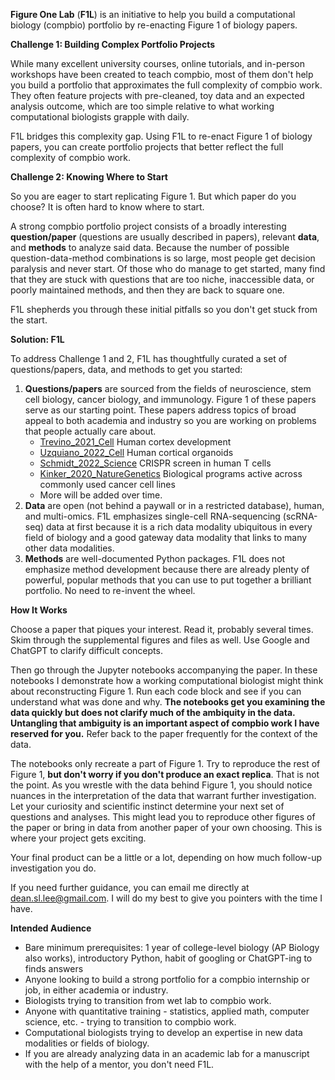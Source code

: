 **Figure One Lab** (**F1L**) is an initiative to help you build a computational biology (compbio) portfolio by re-enacting Figure 1 of biology papers.

**Challenge 1: Building Complex Portfolio Projects**

While many excellent university courses, online tutorials, and in-person workshops have been created to teach compbio, most of them don't help you build a portfolio that approximates the full complexity of compbio work. They often feature projects with pre-cleaned, toy data and an expected analysis outcome, which are too simple relative to what working computational biologists grapple with daily.

F1L bridges this complexity gap. Using F1L to re-enact Figure 1 of biology papers, you can create portfolio projects that better reflect the full complexity of compbio work.

**Challenge 2: Knowing Where to Start**

So you are eager to start replicating Figure 1. But which paper do you choose? It is often hard to know where to start.

A strong compbio portfolio project consists of a broadly interesting **question/paper** (questions are usually described in papers), relevant **data**, and **methods** to analyze said data. Because the number of possible question-data-method combinations is so large, most people get decision paralysis and never start. Of those who do manage to get started, many find that they are stuck with questions that are too niche, inaccessible data, or poorly maintained methods, and then they are back to square one.

F1L shepherds you through these initial pitfalls so you don't get stuck from the start.

**Solution: F1L**

To address Challenge 1 and 2, F1L has thoughtfully curated a set of questions/papers, data, and methods to get you started:
1. **Questions/papers** are sourced from the fields of neuroscience, stem cell biology, cancer biology, and immunology. Figure 1 of these papers serve as our starting point. These papers address topics of broad appeal to both academia and industry so you are working on problems that people actually care about.
   - [Trevino_2021_Cell](https://www.sciencedirect.com/science/article/pii/S0092867421009429) Human cortex development
   - [Uzquiano_2022_Cell](https://www.sciencedirect.com/science/article/pii/S0092867422011680) Human cortical organoids
   - [Schmidt_2022_Science](https://www.science.org/doi/10.1126/science.abj4008) CRISPR screen in human T cells
   - [Kinker_2020_NatureGenetics](https://www.ncbi.nlm.nih.gov/pmc/articles/PMC8135089/) Biological programs active across commonly used cancer cell lines
   - More will be added over time.
2. **Data** are open (not behind a paywall or in a restricted database), human, and multi-omics. F1L emphasizes single-cell RNA-sequencing (scRNA-seq) data at first because it is a rich data modality ubiquitous in every field of biology and a good gateway data modality that links to many other data modalities.
3. **Methods** are well-documented Python packages. F1L does not emphasize method development because there are already plenty of powerful, popular methods that you can use to put together a brilliant portfolio. No need to re-invent the wheel.

**How It Works**

Choose a paper that piques your interest. Read it, probably several times. Skim through the supplemental figures and files as well. Use Google and ChatGPT to clarify difficult concepts. 

Then go through the Jupyter notebooks accompanying the paper. In these notebooks I demonstrate how a working computational biologist might think about reconstructing Figure 1. Run each code block and see if you can understand what was done and why. **The notebooks get you examining the data quickly but does not clarify much of the ambiquity in the data. Untangling that ambiguity is an important aspect of compbio work I have reserved for you.** Refer back to the paper frequently for the context of the data.

The notebooks only recreate a part of Figure 1. Try to reproduce the rest of Figure 1, **but don't worry if you don't produce an exact replica**. That is not the point. As you wrestle with the data behind Figure 1, you should notice nuances in the interpretation of the data that warrant further investigation. Let your curiosity and scientific instinct determine your next set of questions and analyses. This might lead you to reproduce other figures of the paper or bring in data from another paper of your own choosing. This is where your project gets exciting.

Your final product can be a little or a lot, depending on how much follow-up investigation you do.

If you need further guidance, you can email me directly at dean.sl.lee@gmail.com. I will do my best to give you pointers with the time I have.

**Intended Audience**

- Bare minimum prerequisites: 1 year of college-level biology (AP Biology also works), introductory Python, habit of googling or ChatGPT-ing to finds answers
- Anyone looking to build a strong portfolio for a compbio internship or job, in either academia or industry.
- Biologists trying to transition from wet lab to compbio work.
- Anyone with quantitative training - statistics, applied math, computer science, etc. - trying to transition to compbio work.
- Computational biologists trying to develop an expertise in new data modalities or fields of biology.
- If you are already analyzing data in an academic lab for a manuscript with the help of a mentor, you don't need F1L.
